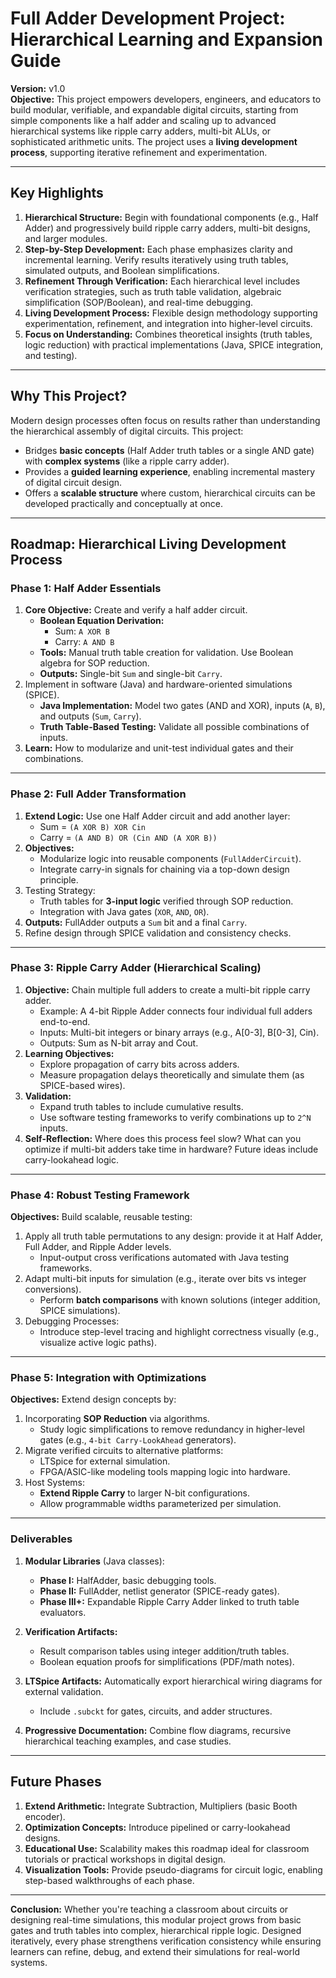 # Full Adder Development Project: Hierarchical Learning and Expansion Guide

**Version:** v1.0  
**Objective:** This project empowers developers, engineers, and educators to build modular, verifiable, and expandable digital circuits, starting from simple components like a half adder and scaling up to advanced hierarchical systems like ripple carry adders, multi-bit ALUs, or sophisticated arithmetic units. The project uses a **living development process**, supporting iterative refinement and experimentation.

---
## Key Highlights

1. **Hierarchical Structure:** Begin with foundational components (e.g., Half Adder) and progressively build ripple carry adders, multi-bit designs, and larger modules.
2. **Step-by-Step Development:** Each phase emphasizes clarity and incremental learning. Verify results iteratively using truth tables, simulated outputs, and Boolean simplifications.
3. **Refinement Through Verification:** Each hierarchical level includes verification strategies, such as truth table validation, algebraic simplification (SOP/Boolean), and real-time debugging.
4. **Living Development Process:** Flexible design methodology supporting experimentation, refinement, and integration into higher-level circuits.
5. **Focus on Understanding:** Combines theoretical insights (truth tables, logic reduction) with practical implementations (Java, SPICE integration, and testing).

---

## Why This Project?
Modern design processes often focus on results rather than understanding the hierarchical assembly of digital circuits. This project:
- Bridges **basic concepts** (Half Adder truth tables or a single AND gate) with **complex systems** (like a ripple carry adder).
- Provides a **guided learning experience**, enabling incremental mastery of digital circuit design.
- Offers a **scalable structure** where custom, hierarchical circuits can be developed practically and conceptually at once.

---

## Roadmap: Hierarchical Living Development Process
### Phase 1: Half Adder Essentials
1. **Core Objective:** Create and verify a half adder circuit.
    - **Boolean Equation Derivation:**
      - Sum: `A XOR B`
      - Carry: `A AND B`
    - **Tools:** Manual truth table creation for validation. Use Boolean algebra for SOP reduction.
    - **Outputs:** Single-bit `Sum` and single-bit `Carry`. 
2. Implement in software (Java) and hardware-oriented simulations (SPICE).
    - **Java Implementation:** Model two gates (AND and XOR), inputs (`A`, `B`), and outputs (`Sum`, `Carry`).
    - **Truth Table-Based Testing:** Validate all possible combinations of inputs.
3. **Learn:** How to modularize and unit-test individual gates and their combinations.

---

### Phase 2: Full Adder Transformation
1. **Extend Logic:** Use one Half Adder circuit and add another layer:
    - Sum = `(A XOR B) XOR Cin`
    - Carry = `(A AND B) OR (Cin AND (A XOR B))`
2. **Objectives:**
    - Modularize logic into reusable components (`FullAdderCircuit`).
    - Integrate carry-in signals for chaining via a top-down design principle.
3. Testing Strategy:
    - Truth tables for **3-input logic** verified through SOP reduction.
    - Integration with Java gates (`XOR`, `AND`, `OR`).
4. **Outputs:** FullAdder outputs a `Sum` bit and a final `Carry`.
5. Refine design through SPICE validation and consistency checks.

---

### Phase 3: Ripple Carry Adder (Hierarchical Scaling)
1. **Objective:** Chain multiple full adders to create a multi-bit ripple carry adder.
    - Example: A 4-bit Ripple Adder connects four individual full adders end-to-end.
    - Inputs: Multi-bit integers or binary arrays (e.g., A[0-3], B[0-3], Cin).
    - Outputs: Sum as N-bit array and Cout.
2. **Learning Objectives:**
    - Explore propagation of carry bits across adders.
    - Measure propagation delays theoretically and simulate them (as SPICE-based wires).
3. **Validation:**
    - Expand truth tables to include cumulative results.
    - Use software testing frameworks to verify combinations up to `2^N` inputs.
4. **Self-Reflection:** Where does this process feel slow? What can you optimize if multi-bit adders take time in hardware? Future ideas include carry-lookahead logic.

---

### Phase 4: Robust Testing Framework
**Objectives:** Build scalable, reusable testing:
1. Apply all truth table permutations to any design: provide it at Half Adder, Full Adder, and Ripple Adder levels.
    - Input-output cross verifications automated with Java testing frameworks.
2. Adapt multi-bit inputs for simulation (e.g., iterate over bits vs integer conversions).
    - Perform **batch comparisons** with known solutions (integer addition, SPICE simulations).
3. Debugging Processes:
    - Introduce step-level tracing and highlight correctness visually (e.g., visualize active logic paths).

---

### Phase 5: Integration with Optimizations
**Objectives:** Extend design concepts by:
1. Incorporating **SOP Reduction** via algorithms.
    - Study logic simplifications to remove redundancy in higher-level gates (e.g., `4-bit Carry-LookAhead` generators).
2. Migrate verified circuits to alternative platforms:
    - LTSpice for external simulation.
    - FPGA/ASIC-like modeling tools mapping logic into hardware.
3. Host Systems:
    - **Extend Ripple Carry** to larger N-bit configurations.
    - Allow programmable widths parameterized per simulation.

---

### Deliverables
1. **Modular Libraries** (Java classes):
    - **Phase I:** HalfAdder, basic debugging tools.
    - **Phase II:** FullAdder, netlist generator (SPICE-ready gates).
    - **Phase III+:** Expandable Ripple Carry Adder linked to truth table evaluators.

2. **Verification Artifacts:**
    - Result comparison tables using integer addition/truth tables.
    - Boolean equation proofs for simplifications (PDF/math notes).

3. **LTSpice Artifacts:** Automatically export hierarchical wiring diagrams for external validation.
    - Include `.subckt` for gates, circuits, and adder structures.

4. **Progressive Documentation:** Combine flow diagrams, recursive hierarchical teaching examples, and case studies.

---

## Future Phases
1. **Extend Arithmetic:** Integrate Subtraction, Multipliers (basic Booth encoder).
2. **Optimization Concepts:** Introduce pipelined or carry-lookahead designs.
3. **Educational Use:** Scalability makes this roadmap ideal for classroom tutorials or practical workshops in digital design.
4. **Visualization Tools:** Provide pseudo-diagrams for circuit logic, enabling step-based walkthroughs of each phase.

---

**Conclusion:** Whether you're teaching a classroom about circuits or designing real-time simulations, this modular project grows from basic gates and truth tables into complex, hierarchical ripple logic. Designed iteratively, every phase strengthens verification consistency while ensuring learners can refine, debug, and extend their simulations for real-world systems.